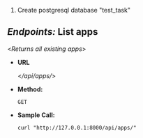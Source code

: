 1) Create postgresql database "test_task"


*Endpoints:*
**List apps**
----
  <_Returns all existing apps_>

* **URL**

  <_/api/apps/_>

* **Method:**
  
  `GET` 
  

* **Sample Call:**

    `curl "http://127.0.0.1:8000/api/apps/"`
